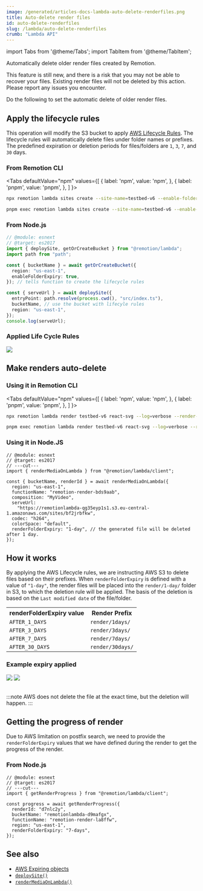 ```yaml
---
image: /generated/articles-docs-lambda-auto-delete-renderfiles.png
title: Auto-delete render files
id: auto-delete-renderfiles
slug: /lambda/auto-delete-renderfiles
crumb: "Lambda API"
---
```


import Tabs from '@theme/Tabs';
import TabItem from '@theme/TabItem';

Automatically delete older render files created by Remotion.

<ExperimentalBadge>
<p>This feature is still new, and there is a risk that you may not be able to recover your files. Existing render files will not be deleted by this action. Please report any issues you encounter.</p>
</ExperimentalBadge>

Do the following to set the automatic delete of older render files.

## Apply the lifecycle rules

This operation will modify the S3 bucket to apply [AWS Lifecycle Rules](https://docs.aws.amazon.com/AmazonS3/latest/userguide/object-lifecycle-mgmt.html). The lifecycle rules will automatically delete files under folder names or prefixes. The predefined expiration or deletion periods for files/folders are `1`, `3`, `7`, and `30` days.

### From Remotion CLI

<Tabs
defaultValue="npm"
values={[
{ label: 'npm', value: 'npm', },
{ label: 'pnpm', value: 'pnpm', },
]
}>
<TabItem value="npm">

```bash
npx remotion lambda sites create --site-name=testbed-v6 --enable-folder-expiry=true
```

  </TabItem>

  <TabItem value="pnpm">

```bash
pnpm exec remotion lambda sites create --site-name=testbed-v6 --enable-folder-expiry=true
```

  </TabItem>

</Tabs>

### From Node.js

```ts twoslash
// @module: esnext
// @target: es2017
import { deploySite, getOrCreateBucket } from "@remotion/lambda";
import path from "path";

const { bucketName } = await getOrCreateBucket({
  region: "us-east-1",
  enableFolderExpiry: true,
}); // tells function to create the lifecycle rules

const { serveUrl } = await deploySite({
  entryPoint: path.resolve(process.cwd(), "src/index.ts"),
  bucketName, // use the bucket with lifecyle rules
  region: "us-east-1",
});
console.log(serveUrl);
```

### Applied Life Cycle Rules

<img src="/img/lambda/applied-lc-rules.png" />

## Make renders auto-delete

### Using it in Remotion CLI

<Tabs
defaultValue="npm"
values={[
{ label: 'npm', value: 'npm', },
{ label: 'pnpm', value: 'pnpm', },
]
}>
<TabItem value="npm">

```bash
npx remotion lambda render testbed-v6 react-svg --log=verbose --render-folder-expiry=1
```

  </TabItem>

  <TabItem value="pnpm">

```bash
pnpm exec remotion lambda render testbed-v6 react-svg --log=verbose --render-folder-expiry=1
```

  </TabItem>

</Tabs>

### Using it in Node.JS

```tsx twoslash
// @module: esnext
// @target: es2017
// ---cut---
import { renderMediaOnLambda } from "@remotion/lambda/client";

const { bucketName, renderId } = await renderMediaOnLambda({
  region: "us-east-1",
  functionName: "remotion-render-bds9aab",
  composition: "MyVideo",
  serveUrl:
    "https://remotionlambda-qg35eyp1s1.s3.eu-central-1.amazonaws.com/sites/bf2jrbfkw",
  codec: "h264",
  colorSpace: "default",
  renderFolderExpiry: "1-day", // the generated file will be deleted after 1 day.
});
```

## How it works

By applying the AWS Lifecycle rules, we are instructing AWS S3 to delete files based on their prefixes. When `renderFolderExpiry` is defined with a value of `"1-day"`, the render files will be placed into the `render/1-day/` folder in S3, to which the deletion rule will be applied. The basis of the deletion is based on the `Last modified date` of the file/folder.

<table>
  <tr>
    <th>
      renderFolderExpiry value
    </th>
    <th>
      Render Prefix
    </th>
  </tr>
  <tr>
    <td>
      <code>AFTER_1_DAYS</code>
    </td>
    <td>
      <code>render/1days/</code>
    </td>
   
  </tr>
  
  <tr>
    <td>
      <code>AFTER_3_DAYS</code>
    </td>
    <td>
      <code>render/3days/</code>
    </td>
   
  </tr>
  <tr>
    <td>
      <code>AFTER_7_DAYS</code>
    </td>
    <td>
      <code>render/7days/</code>
    </td>
   
  </tr>
  <tr>
    <td>
      <code>AFTER_30_DAYS</code>
    </td>
    <td>
      <code>render/30days/</code>
    </td>
   
  </tr>

</table>

### Example expiry applied

<img src="/img/lambda/rendered-file-path.png" />
<img src="/img/lambda/rendered-file-management.png" />

<br/>
<br/>

:::note
AWS does not delete the file at the exact time, but the deletion will happen.
:::

## Getting the progress of render

Due to AWS limitation on postfix search, we need to provide the `renderFolderExpiry` values that we have defined during the render to get the progress of the render.

### From Node.js

```tsx twoslash
// @module: esnext
// @target: es2017
// ---cut---
import { getRenderProgress } from "@remotion/lambda/client";

const progress = await getRenderProgress({
  renderId: "d7nlc2y",
  bucketName: "remotionlambda-d9mafgx",
  functionName: "remotion-render-la8ffw",
  region: "us-east-1",
  renderFolderExpiry: "7-days",
});
```

## See also

- [AWS Expiring objects](https://docs.aws.amazon.com/AmazonS3/latest/userguide/lifecycle-expire-general-considerations.html)
- [`deploySite()`](/docs/lambda/deploysite)
- [`renderMediaOnLambda()`](/docs/lambda/rendermediaonlambda)
